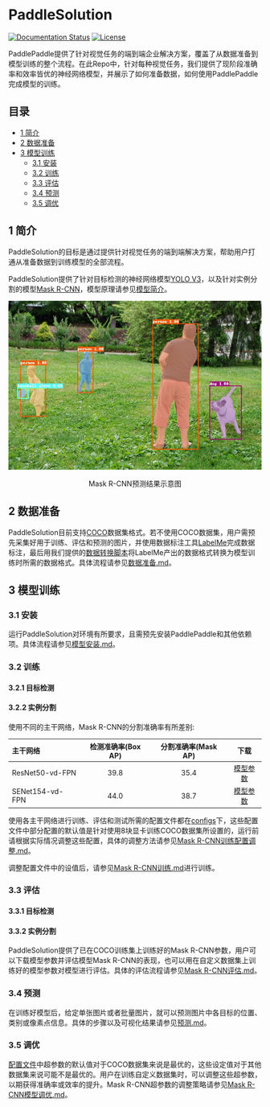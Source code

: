 # PaddleSolution

[![Documentation Status](https://img.shields.io/badge/docs-latest-brightgreen.svg?style=flat)](https://github.com/jiangjiajun/PaddleSolution) [![License](https://img.shields.io/badge/license-Apache%202-blue.svg)](LICENSE)

PaddlePaddle提供了针对视觉任务的端到端企业解决方案，覆盖了从数据准备到模型训练的整个流程。在此Repo中，针对每种视觉任务，我们提供了现阶段准确率和效率皆优的神经网络模型，并展示了如何准备数据，如何使用PaddlePaddle完成模型的训练。


## 目录
* [1 简介](#1-简介)
* [2 数据准备](#2-数据准备)
* [3 模型训练](#3-模型训练)
  * [3.1 安装](#31-安装)
  * [3.2 训练](#32-训练)
  * [3.3 评估](#33-评估)
  * [3.4 预测](#34-预测)
  * [3.5 调优](#35-调优)
## 1 简介

PaddleSolution的目标是通过提供针对视觉任务的端到端解决方案，帮助用户打通从准备数据到训练模型的全部流程。

PaddleSolution提供了针对目标检测的神经网络模型[YOLO V3](https://pjreddie.com/media/files/papers/YOLOv3.pdf)，以及针对实例分割的模型[Mask R-CNN](https://arxiv.org/abs/1703.06870)，模型原理请参见[模型简介](./docs/1_简介/模型简介.md)。

<div align="center">
    <img src="./docs/1_简介/img/000000509403_mask.jpg" width="600px"/>
    <p>Mask R-CNN预测结果示意图</p>
 </div>

## 2 数据准备

PaddleSolution目前支持[COCO](http://cocodataset.org)数据集格式。若不使用COCO数据集，用户需预先采集好用于训练、评估和预测的图片，并使用数据标注工具[LabelMe]((https://github.com/wkentaro/labelme))完成数据标注，最后用我们提供的[数据转换脚本](ppdet/data/tools/labelme2coco.py)将LabelMe产出的数据格式转换为模型训练时所需的数据格式。具体流程请参见[数据准备.md](./docs/2_数据准备/2_数据准备.md)。

## 3 模型训练

### 3.1 安装

运行PaddleSolution对环境有所要求，且需预先安装PaddlePaddle和其他依赖项。具体流程请参见[模型安装.md](./docs/3_模型训练/3.1_模型安装.md)。

### 3.2 训练

#### 3.2.1 目标检测

#### 3.2.2 实例分割

使用不同的主干网络，Mask R-CNN的分割准确率有所差别:

| 主干网络             | 检测准确率(Box AP) | 分割准确率(Mask AP) |                           下载                           |
| :------------------ | :-------------: | :--------------: | :----------------------------------------------------------: |
| ResNet50-vd-FPN     |       39.8      |       35.4       | [模型参数](https://paddlemodels.bj.bcebos.com/object_detection/mask_rcnn_r50_vd_fpn_2x.tar)|
| SENet154-vd-FPN     |       44.0      |       38.7       | [模型参数](https://paddlemodels.bj.bcebos.com/object_detection/mask_rcnn_se154_vd_fpn_s1x.tar) |

使用各主干网络进行训练、评估和测试所需的配置文件都在[configs](./configs)下，这些配置文件中部分配置的默认值是针对使用8块显卡训练COCO数据集所设置的，运行前请根据实际情况调整这些配置，具体的调整方法请参见[Mask R-CNN训练配置调整.md](./docs/3_模型训练/3.2.2.1_Mask_R-CNN训练参数调整.md)。

调整配置文件中的设值后，请参见[Mask R-CNN训练.md](./docs/3_模型训练/3.2.2.2_Mask_R-CNN训练.md)进行训练。


### 3.3 评估

#### 3.3.1 目标检测

#### 3.3.2 实例分割

PaddleSolution提供了已在COCO训练集上训练好的Mask R-CNN参数，用户可以下载模型参数并评估模型Mask R-CNN的表现，也可以用在自定义数据集上训练好的模型参数对模型进行评估。具体的评估流程请参见[Mask R-CNN评估.md](./docs/3_模型训练/3.3.2_Mask_R-CNN评估.md)。
### 3.4 预测

在训练好模型后，给定单张图片或者批量图片，就可以预测图片中各目标的位置、类别或像素点信息。具体的步骤以及可视化结果请参见[预测.md](./docs/3_模型训练/3.4_Mask_R-CNN预测.md)。

### 3.5 调优

[配置文件](./configs)中超参数的默认值对于COCO数据集来说是最优的，这些设定值对于其他数据集来说可能不是最优的。用户在训练自定义数据集时，可以调整这些超参数，以期获得准确率或效率的提升。Mask R-CNN超参数的调整策略请参见[Mask R-CNN模型调优.md](./docs/3_模型训练/3.5_Mask-RCNN调优.md)。

